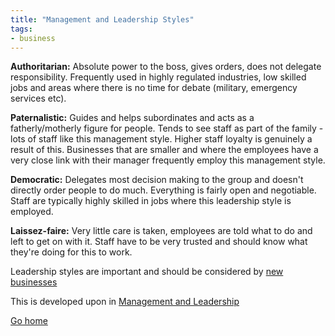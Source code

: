 ```yaml
---
title: "Management and Leadership Styles"
tags:
- business
---
```


**Authoritarian:** Absolute power to the boss, gives orders, does not delegate responsibility. Frequently used in highly regulated industries, low skilled jobs and areas where there is no time for debate (military, emergency services etc).

**Paternalistic:** Guides and helps subordinates and acts as a fatherly/motherly figure for people. Tends to see staff as part of the family - lots of staff like this management style. Higher staff loyalty is genuinely a result of this. Businesses that are smaller and where the employees have a very close link with their manager frequently employ this management style.

**Democratic:** Delegates most decision making to the group and doesn't directly order people to do much. Everything is fairly open and negotiable. Staff are typically highly skilled in jobs where this leadership style is employed.

**Laissez-faire:** Very little care is taken, employees are told what to do and left to get on with it. Staff have to be very trusted and should know what they're doing for this to work.

Leadership styles are important and should be considered by [new businesses](sixth/Business/Units/fh/WhatIsAStartUp.md)

This is developed upon in [Management and Leadership](sixth/Business/Units/nd/ManagementAndLeadership.md)

[Go home](/)